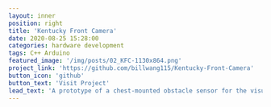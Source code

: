 ```yaml
---
layout: inner
position: right
title: 'Kentucky Front Camera'
date: 2020-08-25 15:28:00
categories: hardware development
tags: C++ Arduino 
featured_image: '/img/posts/02_KFC-1130x864.png'
project_link: 'https://github.com/billwang115/Kentucky-Front-Camera'
button_icon: 'github'
button_text: 'Visit Project'
lead_text: 'A prototype of a chest-mounted obstacle sensor for the visually impaired.'
---
```

